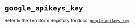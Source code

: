 # `google_apikeys_key`

Refer to the Terraform Registory for docs: [`google_apikeys_key`](https://registry.terraform.io/providers/hashicorp/google/4.80.0/docs/resources/apikeys_key).
